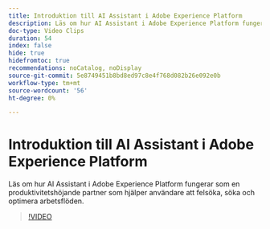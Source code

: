 ```yaml
---
title: Introduktion till AI Assistant i Adobe Experience Platform
description: Läs om hur AI Assistant i Adobe Experience Platform fungerar som en produktivitetshöjande partner som hjälper användare att felsöka, söka och optimera arbetsflöden.
doc-type: Video Clips
duration: 54
index: false
hide: true
hidefromtoc: true
recommendations: noCatalog, noDisplay
source-git-commit: 5e8749451b8bd8ed97c8e4f768d082b26e092e0b
workflow-type: tm+mt
source-wordcount: '56'
ht-degree: 0%

---
```


# Introduktion till AI Assistant i Adobe Experience Platform

Läs om hur AI Assistant i Adobe Experience Platform fungerar som en produktivitetshöjande partner som hjälper användare att felsöka, söka och optimera arbetsflöden.

<!--  -->
>[!VIDEO](https://video.tv.adobe.com/v/3459306?learn=on&enablevpops=true)
